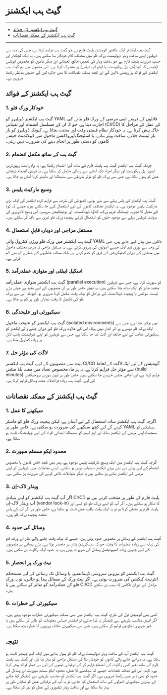# گیٹ ہب ایکشنز  

---  
- [گیٹ ہب ایکشنز کے فوائد](#advantages-of-using-github-actions)  
- [گیٹ ہب ایکشنز کے ممکنہ نقصانات](#potential-drawbacks-of-using-github-actions)  
---  

گیٹ ہب ایکشنز ایک طاقتور آٹومیشن پلیٹ فارم ہے جو گیٹ ہب فراہم کرتا ہے، جس کی مدد سے ڈویلپرز اپنے سافٹ ویئر ڈیولپمنٹ ورک فلو میں مختلف کام خودکار بنا سکتے ہیں۔ یہ ایک لچکدار اور حسبِ ضرورت پلیٹ فارم ہے جو سافٹ ویئر کی تعمیر، جانچ، تعیناتی اور دیگر کاموں کو مخصوص ایونٹس (جیسے کہ کوڈ پُش، پل ریکویسٹ، یا ایشو اپ ڈیٹس) پر متحرک کرتا ہے۔ اس مضمون میں ہم گیٹ ہب ایکشنز کے فوائد پر روشنی ڈالیں گے اور کچھ ممکنہ نقصانات کا بھی جائزہ لیں گے جنہیں مدنظر رکھنا ضروری ہے۔  

## گیٹ ہب ایکشنز کے فوائد  

### 1. خودکار ورک فلو  
گیٹ ہب ایکشنز ڈویلپرز کو YAML فائلوں کے ذریعے اپنی مرضی کے ورک فلو بنانے کی اجازت دیتا ہے، جو کہ ان کے مسلسل انضمام اور تعیناتی (CI/CD) کے عمل کے مراحل کا خاکہ پیش کرتا ہے۔ یہ خودکار نظام قیمتی وقت اور محنت بچاتا ہے، کیونکہ ڈویلپرز کو بار بار ٹیسٹ چلانے، سافٹ ویئر بنانے، یا اسٹیجنگ/پروڈکشن ماحول میں ڈیپلائمنٹ جیسے کاموں کو دستی طور پر انجام دینے کی ضرورت نہیں رہتی۔  

### 2. گیٹ ہب کے ساتھ مکمل انضمام  
چونکہ گیٹ ہب ایکشنز گیٹ ہب پلیٹ فارم کے ساتھ گہرا انضمام رکھتا ہے، یہ براہِ راست ریپوزٹریز، ایشوز، پل ریکویسٹ اور دیگر اجزاء تک آسانی سے رسائی حاصل کر سکتا ہے۔ یہ قریبی انضمام ترقیاتی عمل کو ہموار بناتا ہے، جس سے ورک فلو کو مؤثر طریقے سے سنبھالنا اور مانیٹر کرنا آسان ہو جاتا ہے۔  

### 3. وسیع مارکیٹ پلیس  
گیٹ ہب ایکشنز کے پاس پہلے سے بنے ہوئے، کمیونٹی کی طرف سے فراہم کردہ ایکشنز کی ایک بڑی مارکیٹ پلیس موجود ہے۔ یہ ایکشنز مختلف کاموں کے لیے استعمال کیے جا سکتے ہیں، جیسے کہ کوڈ کے معیار کا تجزیہ، ٹیسٹنگ فریم ورک، کلاؤڈ ڈیپلائمنٹ، اور نوٹیفکیشن سروسز۔ اس وسیع لائبریری کی بدولت ڈویلپرز پہلے سے موجود حلوں کو استعمال کرکے پیچیدہ ورک فلو تیزی سے نافذ کر سکتے ہیں۔  

### 4. مستقل مزاجی اور دوبارہ قابلِ استعمال  
گیٹ ہب ایکشنز میں ورک فلو ورژن کنٹرول والی YAML فائلوں میں بیان کیے جاتے ہیں، جس کی وجہ سے پوری ٹیم ایک جیسے اصولوں کی پیروی کرتی ہے۔ یہ مستقل مزاجی نہ صرف مختلف ماحول میں منتقلی کے دوران کنفیگریشن کے فرق کو ختم کرتی ہے بلکہ ممکنہ غلطیوں کے خطرے کو بھی کم کرتی ہے۔  

### 5. اسکیل ایبلٹی اور متوازی عملدرآمد  
گیٹ ہب ایکشنز متوازی عملدرآمد (parallel execution) کو سپورٹ کرتا ہے، جس سے ڈویلپرز متعدد جابز کو ایک ساتھ چلا سکتے ہیں۔ یہ فیچر خاص طور پر ان منصوبوں کے لیے مفید ہے جہاں بڑے ٹیسٹ سوئٹس یا پیچیدہ ڈیپلائمنٹ کے مراحل کو بیک وقت مکمل کرنا ضروری ہو، کیونکہ اس سے ورک فلو کی تکمیل کا وقت نمایاں طور پر کم ہو جاتا ہے۔  

### 6. سیکیورٹی اور علیحدگی  
گیٹ ہب ایکشنز کو علیحدہ ماحول (isolated environments) میں چلایا جاتا ہے، جس سے ایک ورک فلو دوسرے پر اثر انداز نہیں ہوتا۔ اس کے علاوہ، ورک فلو کے دوران چلنے والے ایکشنز کو سیکیورٹی مقاصد کے لیے جانچا اور آڈٹ کیا جا سکتا ہے، جس سے ڈویلپرز کو اپنے ڈیولپمنٹ پائپ لائن پر زیادہ کنٹرول ملتا ہے۔  

### 7. لاگت کی مؤثر حل  
بہت سے منصوبوں کے لیے، گیٹ ہب ایکشنز CI/CD آٹومیشن کے لیے ایک لاگت کے لحاظ سے مؤثر حل فراہم کرتا ہے۔ یہ ہر ماہ مخصوص تعداد میں مفت بلڈ منٹس (build minutes) فراہم کرتا ہے، اور اضافی منٹس خریدے جا سکتے ہیں۔ خاص طور پر اوپن سورس پروجیکٹس کے لیے، گیٹ ہب زیادہ فراخدلانہ مفت وسائل فراہم کرتا ہے۔  

## گیٹ ہب ایکشنز کے ممکنہ نقصانات  

### 1. سیکھنے کا عمل  
اگرچہ گیٹ ہب ایکشنز سادہ استعمال کے لیے آسان ہے، لیکن پیچیدہ ورک فلو کو ماسٹر کرنے کے لیے کچھ سیکھنے کی ضرورت ہو سکتی ہے۔ خاص طور پر YAML سینٹیکس کو سمجھنا، اپنی مرضی کے ایکشنز بنانا، اور ایج کیسز کو سنبھالنا ابتدائی افراد کے لیے چیلنجنگ ثابت ہو سکتا ہے۔  

### 2. محدود ایکو سسٹم سپورٹ  
اگرچہ گیٹ ہب ایکشنز میں ایک وسیع مارکیٹ پلیس موجود ہے، پھر بھی کچھ خاص کاموں یا مخصوص انضمام کے لیے پہلے سے بنے ہوئے ایکشنز دستیاب نہیں ہو سکتے۔ ایسے معاملات میں، ڈویلپرز کو اپنی مرضی کے ایکشنز بنانے پڑ سکتے ہیں یا دیگر متبادلات تلاش کرنے کی ضرورت پڑ سکتی ہے۔  

### 3. وینڈر لاک-اِن  
اگر آپ گیٹ ہب ایکشنز کو اپنے بنیادی CI/CD پلیٹ فارم کے طور پر منتخب کرتے ہیں تو آپ وینڈر لاک-اِن (vendor lock-in) کا شکار ہو سکتے ہیں۔ اگر آپ کو اپنے ورک فلو کو کسی اور پلیٹ فارم پر منتقل کرنا ہو تو یہ ایک وقت طلب عمل ثابت ہو سکتا ہے، خاص طور پر اگر آپ کے پاس متعدد پیچیدہ ورک فلو ہوں۔  

### 4. وسائل کی حدود  
گیٹ ہب ایکشنز کے وسائل پر مخصوص حدود ہوتی ہیں، جیسے کہ بیک وقت چلنے والے بلڈز اور ورک فلو کی زیادہ سے زیادہ عملدرآمد کا وقت، جو کہ سبسکرپشن پلان پر منحصر ہوتا ہے۔ بڑے پیمانے پر منصوبوں کے لیے جنہیں زیادہ کمپیوٹیشنل وسائل کی ضرورت ہوتی ہے، یہ حدود ایک رکاوٹ بن سکتی ہیں۔  

### 5. نیٹ ورک پر انحصار  
گیٹ ہب ایکشنز کو بیرونی سروسز، ڈیپنڈنسیز، یا وسائل تک رسائی کے لیے مستحکم انٹرنیٹ کنکشن کی ضرورت ہوتی ہے۔ اگر نیٹ ورک کے مسائل پیدا ہو جائیں، تو یہ ورک فلو کے عملدرآمد کو متاثر کر سکتے ہیں یا CI/CD مراحل کے دوران ناکامی کا سبب بن سکتے ہیں۔  

### 6. سیکیورٹی کے خطرات  
کسی بھی آٹومیشن ٹول کی طرح، گیٹ ہب ایکشنز میں بھی ممکنہ سیکیورٹی خطرات موجود ہوتے ہیں۔ اگر انہیں مناسب طریقے سے کنفیگر نہ کیا جائے، تو ایکشنز حساس معلومات کو ظاہر کر سکتے ہیں یا غیر ضروری اجازتیں فراہم کر سکتے ہیں، جس سے سیکیورٹی خلاف ورزیوں کا خطرہ بڑھ سکتا ہے۔  

## نتیجہ  
گیٹ ہب ایکشنز آپ کے سافٹ ویئر ڈیولپمنٹ ورک فلو کو ہموار بنانے میں ایک گیم چینجر ثابت ہو سکتا ہے۔ یہ دہرائے جانے والے کاموں کو خودکار بنا کر، مستقل مزاجی کو بہتر بنا کر، اور گیٹ ہب پلیٹ فارم کے ساتھ بغیر کسی رکاوٹ کے انضمام فراہم کر کے ترقیاتی ٹیموں کے لیے بے شمار فوائد پیش کرتا ہے۔ تاہم، اس کے ممکنہ نقصانات جیسے کہ سیکھنے کا عمل، محدود ایکو سسٹم سپورٹ، اور وسائل کی حدود کو بھی ذہن میں رکھنا ضروری ہے۔ اگر گیٹ ہب ایکشنز کو مناسب طریقے سے کنفیگر کیا جائے اور بہترین سیکیورٹی اصولوں کے ساتھ استعمال کیا جائے، تو یہ آپ کے ترقیاتی عمل کو نمایاں طور پر بہتر بنا سکتا ہے اور سافٹ ویئر ڈیلیوری کے عمل کو تیز کر سکتا ہے۔